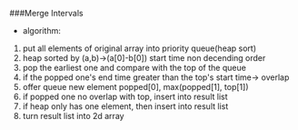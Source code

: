###Merge Intervals

* algorithm:
1. put all elements of original array into priority queue(heap sort)
2. heap sorted by (a,b)->(a[0]-b[0]) start time non decending order
3. pop the earliest one and compare with the top of the queue
4. if the popped one's end time greater than the top's start time-> overlap
5. offer queue new element popped[0], max(popped[1], top[1])
6. if popped one no overlap with top, insert into result list
7. if heap only has one element, then insert into result list
8. turn result list into 2d array